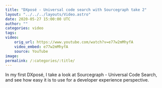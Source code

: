 ```yaml
---
title: "DXposé - Universal code search with Sourcegraph take 2"
layout: "../../../layouts/Video.astro"
date: 2020-05-27 15:00:00 UTC
author: ""
categories: video
tags: 
video:
    orig_url: https://www.youtube.com/watch?v=e77w2mMhyfA
    video_embed: e77w2mMhyfA
    source: YouTube
image:
permalink: /:categories/:title/
---
```


In my first DXposé, I take a look at Sourcegraph - Universal Code Search, and see how easy it is to use for a developer experience perspective.